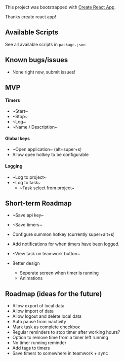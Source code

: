 This project was bootstrapped with [Create React App](https://github.com/facebook/create-react-app).

Thanks create react app!

## Available Scripts

See all available scripts in `package.json`

## Known bugs/issues

- None right now, submit issues!

## MVP

#### Timers

- ~Start~
- ~Stop~
- ~Log~
- ~Name / Description~

#### Global keys

- ~Open application~ (alt+super+s)
- Allow open hotkey to be configurable

#### Logging

- ~Log to project~
- ~Log to task~
    - ~Task select from project~

## Short-term Roadmap

- ~Save api key~
- ~Save timers~
- Configure summon hotkey (currently super+alt+s)
- Add notifications for when timers have been logged.
- ~View task on teamwork button~

- Better design
    - Seperate screen when timer is running
    - Animations

## Roadmap (ideas for the future)

- Allow export of local data
- Allow import of data
- Allow logout and delete local data
- Auto pause from inactivity
- Mark task as complete checkbox
- Regular reminders to stop timer after working hours?
- Option to remove time from a timer left running
- No timer running reminder
- Add tags to timers
- Save timers to somewhere in teamwork + sync